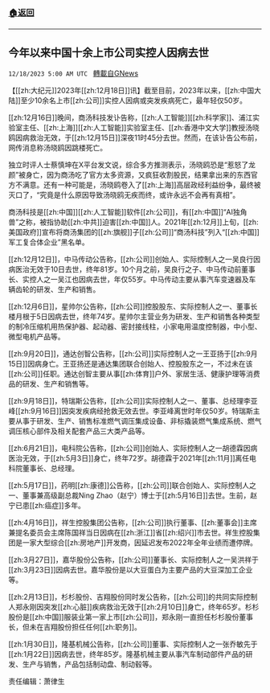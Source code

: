 ###  [:house:返回](README.md)
---


## 今年以来中国十余上市公司实控人因病去世
`12/18/2023 5:00 AM UTC ` [轉載自GNews](https://gnews.org/articles/2122965)

【[[zh:大纪元]]2023年[[zh:12月18日]]讯】截至目前，2023年以来，[[zh:中国大陆]]至少10余名上市[[zh:公司]]实控人因病或突发疾病死亡，最年轻仅50岁。

[[zh:12月16日]]晚间，商汤科技发讣告称，[[zh:人工智能]][[zh:科学家]]、浦江实验室主任、[[zh:上海]][[zh:人工智能]]实验室主任、[[zh:香港中文大学]]教授汤晓鸥因病救治无效，于[[zh:12月15日]]深夜11时45分去世。然而，在该讣告公布前，网传消息称汤晓鸥因跳楼死亡。

独立时评人士蔡慎坤在X平台发文说，综合多方推测表示，汤晓鸥恐是“惹怒了龙颜”被身亡，因为商汤吃了官方太多资源，又疯狂收割股民，结果拿出来的东西官方不满意。还有一种可能是，汤晓鸥卷入了[[zh:上海]]高层政经利益纷争，最终被灭口了，“究竟是什么原因导致汤晓鸥无疾而终，或许永远不会再有真相”。

商汤科技是[[zh:中国]][[zh:人工智能]]软件[[zh:公司]]，有[[zh:中国]]“AI独角兽”之称，被指协助[[zh:中共]]迫害[[zh:中国]]人。2021年[[zh:12月]]上旬，[[zh:美国政府]]宣布将商汤集团的[[zh:旗舰]]子[[zh:公司]]“商汤科技”列入“[[zh:中国]]军工复合体企业”黑名单。

[[zh:12月12日]]，中马传动公告称，[[zh:公司]]创始人、实际控制人之一吴良行因病医治无效于10日去世，终年81岁。10个月之前，吴良行之子、中马传动前董事长、实控人之一吴江也因病去世，年仅55岁。中马传动主要从事汽车变速器及车辆齿轮的研发、生产和销售。

[[zh:12月6日]]，星帅尔公告称，[[zh:公司]]控股股东、实际控制人之一、董事长楼月根于5日因病去世，终年74岁。星帅尔主营业务为研发、生产和销售各种类型的制冷压缩机用热保护器、起动器、密封接线柱，小家电用温度控制器，中小型、微型电机产品等。

[[zh:9月20日]]，通达创智公告称，[[zh:公司]]实际控制人之一王亚扬于[[zh:9月15日]]因病身亡。王亚扬还是通达集团联合创始人、控股股东之一，不过未在该[[zh:公司]]任职。通达创智主要从事[[zh:体育]]户外、家居生活、健康护理等消费品的研发、生产和销售等。

[[zh:9月18日]]，特瑞斯公告称，[[zh:公司]]实际控制人之一、董事、总经理李亚峰[[zh:9月16日]]因突发疾病经抢救无效去世。李亚峰离世时年仅50岁。特瑞斯主要从事于研发、生产、销售标准燃气调压集成设备、非标撬装燃气集成系统、燃气调压核心部件及相关配套产品三大类产品等。

[[zh:6月21日]]，电科院公告称，[[zh:公司]]创始人、实际控制人之一胡德霖因病医治无效，于[[zh:5月3日]]身亡，终年72岁。胡德霖于2021年[[zh:11月]]离任电科院董事长、总经理。

[[zh:5月17日]]，药明[[zh:康德]]公告称，[[zh:公司]]联合创始人、实际控制人之一、董事兼高级副总裁Ning Zhao（赵宁）博士于[[zh:5月16日]]去世。生前，赵宁已患[[zh:癌症]]多年。

[[zh:4月16日]]，祥生控股集团公告称，[[zh:公司]]执行董事、[[zh:董事会]]主席兼提名委员会主席陈国祥当日因病在[[zh:浙江]]省[[zh:绍兴]]市去世。祥生控股集团是一家大型综合[[zh:房地产]]开发商，因延迟发布2022年全年业绩而遭停牌。

[[zh:3月27日]]，嘉华股份公告称，[[zh:公司]]董事长、实际控制人之一吴洪祥于[[zh:3月23日]]因病去世。嘉华股份是以大豆蛋白为主要产品的大豆深加工企业等。

[[zh:2月13日]]，杉杉股份、吉翔股份同时发公告称，[[zh:公司]]的共同实际控制人郑永刚因突发[[zh:心脏]]疾病救治无效于[[zh:2月10日]]身亡，终年65岁。杉杉股份是[[zh:中国]]服装业第一家上市[[zh:公司]]，郑永刚一直担任杉杉股份董事长，但未在吉翔股份担任任何[[zh:职务]]。

[[zh:1月30日]]，隆基机械公告称，[[zh:公司]]董事、实际控制人之一张乔敏先于 [[zh:1月22日]]因病去世，终年85岁。隆基机械主要从事汽车制动部件产品的研发、生产与销售，产品包括制动盘、制动毂等。

责任编辑：萧律生

